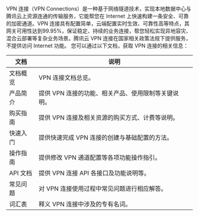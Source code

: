 VPN 连接（VPN Connections）是一种基于网络隧道技术，实现本地数据中心与腾讯云上资源连通的传输服务，它能帮您在 Internet 上快速构建一条安全、可靠的加密通道。VPN 连接具有配置简单，云端配置实时生效、可靠性高等特点，其网关可用性达到99.95%，保证稳定、持续的业务连接，帮您轻松实现异地容灾、混合云部署等复杂业务场景。腾讯云 VPN 连接在国家相关政策法规下提供服务，不提供访问 Internet 功能。
您可以通过以下文档，获取 VPN 连接的相关信息：

| 文档 | 说明 |
|---------|---------|
| 文档概览 | VPN 连接文档总览。|
| 产品简介 | 提供 VPN 连接的功能、相关产品、使用限制等关键说明。 |
| 购买指南 | 提供 VPN 连接及相关资源的购买方式、计费等说明。 |
| 快速入门 | 提供快速完成 VPN 连接的创建与基础配置的方法。 |
| 操作指南 | 提供修改 VPN 通道配置等各项功能操作指引。|
| API 文档 | 提供 VPN 连接 API 各接口及功能说明等。|
| 常见问题 | 对 VPN 连接使用过程中常见问题进行相应解答。|
| 词汇表 | 释义 VPN 连接中涉及的专有名词。 |

